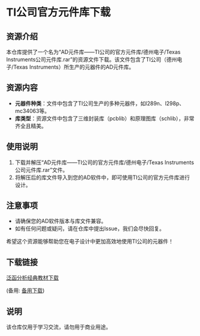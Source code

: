 # TI公司官方元件库下载

## 资源介绍

本仓库提供了一个名为“AD元件库——TI公司的官方元件库/德州电子/Texas Instruments公司元件库.rar”的资源文件下载。该文件包含了TI公司（德州电子/Texas Instruments）所生产的元器件的AD元件库。

## 资源内容

- **元器件种类**：文件中包含了TI公司生产的多种元器件，如l289n、l298p、mc34063等。
- **库类型**：资源文件中包含了三维封装库（pcblib）和原理图库（schlib），非常齐全且精美。

## 使用说明

1. 下载并解压“AD元件库——TI公司的官方元件库/德州电子/Texas Instruments公司元件库.rar”文件。
2. 将解压后的库文件导入到您的AD软件中，即可使用TI公司的官方元件库进行设计。

## 注意事项

- 请确保您的AD软件版本与库文件兼容。
- 如有任何问题或疑问，请在仓库中提出Issue，我们会尽快回复。

希望这个资源能够帮助您在电子设计中更加高效地使用TI公司的元器件！

## 下载链接
[泛函分析经典教材下载](https://pan.quark.cn/s/a0a5d0d91259) 

(备用: [备用下载](https://pan.baidu.com/s/1kN0YlSHEz-DQkVWozvoYWQ?pwd=1234))

## 说明

该仓库仅用于学习交流，请勿用于商业用途。
